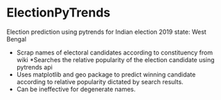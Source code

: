 # ElectionPyTrends
Election prediction using pytrends for Indian election 2019 state: West Bengal

* Scrap names of electoral candidates according to constituency from wiki
*Searches the relative popularity of the election candidate using pytrends api
* Uses matplotlib and geo package to predict winning candidate according to relative popularity dictated by search results.
* Can be ineffective for degenerate names.
